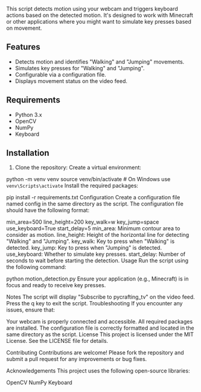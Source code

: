 This script detects motion using your webcam and triggers keyboard actions based on the detected motion. It's designed to work with Minecraft or other applications where you might want to simulate key presses based on movement.

## Features
- Detects motion and identifies "Walking" and "Jumping" movements.
- Simulates key presses for "Walking" and "Jumping".
- Configurable via a configuration file.
- Displays movement status on the video feed.

## Requirements
- Python 3.x
- OpenCV
- NumPy
- Keyboard

## Installation

1. Clone the repository:
Create a virtual environment:

python -m venv venv
source venv/bin/activate    # On Windows use `venv\Scripts\activate`
Install the required packages:

pip install -r requirements.txt
Configuration
Create a configuration file named config in the same directory as the script. The configuration file should have the following format:

min_area=500
line_height=200
key_walk=w
key_jump=space
use_keyboard=True
start_delay=5
min_area: Minimum contour area to consider as motion.
line_height: Height of the horizontal line for detecting "Walking" and "Jumping".
key_walk: Key to press when "Walking" is detected.
key_jump: Key to press when "Jumping" is detected.
use_keyboard: Whether to simulate key presses.
start_delay: Number of seconds to wait before starting the detection.
Usage
Run the script using the following command:

python motion_detection.py
Ensure your application (e.g., Minecraft) is in focus and ready to receive key presses.

Notes
The script will display "Subscribe to pycrafting_tv" on the video feed.
Press the q key to exit the script.
Troubleshooting
If you encounter any issues, ensure that:

Your webcam is properly connected and accessible.
All required packages are installed.
The configuration file is correctly formatted and located in the same directory as the script.
License
This project is licensed under the MIT License. See the LICENSE file for details.

Contributing
Contributions are welcome! Please fork the repository and submit a pull request for any improvements or bug fixes.

Acknowledgements
This project uses the following open-source libraries:

OpenCV
NumPy
Keyboard
